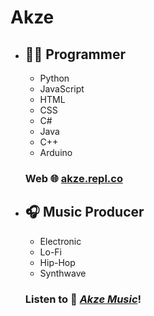 
# Akze
* ## 👨‍💻 Programmer
	* Python
	* JavaScript
	* HTML
	* CSS
	* C#
	* Java
	* C++
	* Arduino
	### Web 🌐 [akze.repl.co](https://akze.repl.co/)

* ## 🎧 Music Producer
	* Electronic
	* Lo-Fi
	* Hip-Hop
	* Synthwave
	### Listen to 🎵 [***Akze Music***](https://akze.repl.co/music.html)!

